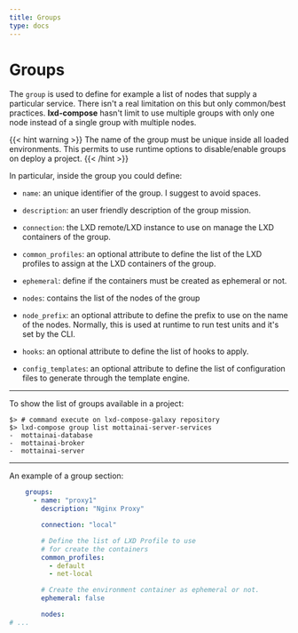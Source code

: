 ```yaml
---
title: Groups
type: docs
---
```


# Groups

The `group` is used to define for example a list of nodes that supply a particular service. There isn't a real limitation on this but only common/best practices. **lxd-compose** hasn't limit to use multiple groups with only one node instead of a single group with multiple nodes.

{{< hint warning >}}
The name of the group must be unique inside all loaded environments. This permits
to use runtime options to disable/enable groups on deploy a project.
{{< /hint >}}

In particular, inside the group you could define:

  * `name`: an unique identifier of the group. I suggest to avoid spaces.

  * `description`: an user friendly description of the group mission.

  * `connection`: the LXD remote/LXD instance to use on manage the LXD containers
    of the group.

  * `common_profiles`: an optional attribute to define the list of the LXD
    profiles to assign at the LXD containers of the group.

  * `ephemeral`: define if the containers must be created as ephemeral or not.

  * `nodes`: contains the list of the nodes of the group

  * `node_prefix`: an optional attribute to define the prefix to use on
    the name of the nodes. Normally, this is used at runtime to run test units
    and it's set by the CLI.

  * `hooks`: an optional attribute to define the list of hooks to apply.

  * `config_templates`: an optional attribute to define the list of
    configuration files to generate through the template engine.


***

To show the list of groups available in a project:

```shell
$> # command execute on lxd-compose-galaxy repository
$> lxd-compose group list mottainai-server-services
-  mottainai-database
-  mottainai-broker
-  mottainai-server
```

***

An example of a group section:

```yaml
    groups:
      - name: "proxy1"
        description: "Nginx Proxy"

        connection: "local"

        # Define the list of LXD Profile to use
        # for create the containers
        common_profiles:
          - default
          - net-local

        # Create the environment container as ephemeral or not.
        ephemeral: false

        nodes:
# ...
```

